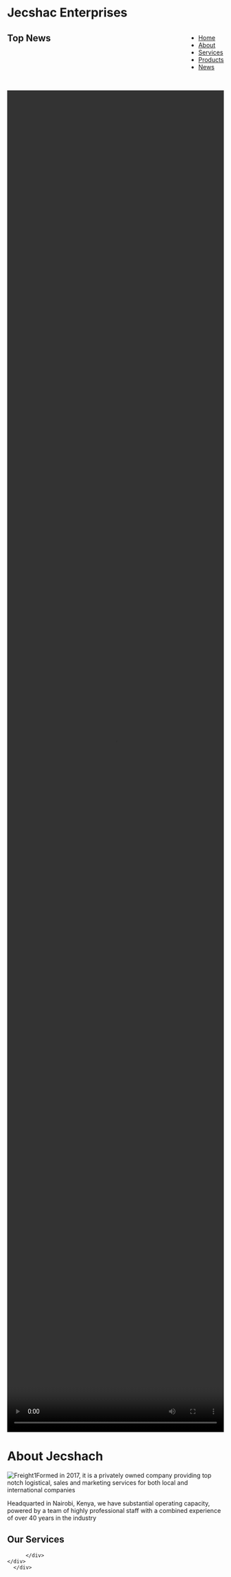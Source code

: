 <!Document html>
<html>
  <head>
    <title>Jecshac Enterprises</title>
    <style type="text/css">
      .topnav{
      display:inline-block;
      float:right;
      text-decoration: none;
      margim:0;
      padding: 0 0 2rem 0;
      }
      .container side{
      display:block;
      float:left;
      width: 30%;
      height: 100%;
      background-color: aqua;
      }
      .container middle{
      display: block;
      float:center;
      width:70%;
      height:100%;
      background-color:aqua;
      }
    </style>
  </head>
  <body>
    <div class="container">
      <div class="header">
        <h1> Jecshac Enterprises</h1>
        <div class="topnav">
          <ul>
            <li><a href="#"> Home</a></li>
            <li><a href="#">About</a></li>
            <li><a href="#">Services</a></li>
            <li><a href="#">Products</a></li>
            <li><a href="#">News</a></li>
          </ul>
        </div>
      </div>
      <div class="container side">
        <h2>Top News</h2>
        <video src="https://youtu.be/V0PcwSLNi4M" width="100%" height="80%"> 
        <p>You can get customised containers to suit your business needs as a cheaper and more portable alternative to building entire buildings</p>
        <table>
          <h2>Our Serices </h2>
          <tr><th>Service</th><th>Average Charges</th></tr>
          <tr><td>Freight Forwarding</td><td>13,000/= + VAT</td><td>Easy Pay</td></tr>
          <tr><td>Courier Services></td><td> 200/=</td><td>Regional, International & Corporate</td></tr>
          <tr><td>Sales & Marketing></td><td> 4,500/=</td><td>Digital Marketing</td></tr>
          <tr><td>Warehousing></td><td> 200/= per Sqft</td><td>Storage & Distribution</td></tr>
         </table>
      </div>
      <div class="container middle">
        <div class="About">
          <h1> About Jecshach</h1>
          <img src="freight.png" alt="Freight1" 
          <p>Formed in 2017, it is a privately owned company providing top notch logistical, sales and marketing services for both local and international companies</p>
          <p>Headquarted in Nairobi, Kenya, we have substantial operating capacity, powered by a team of highly professional staff with a combined experience of over 40 years in                the industry
          </p>
        </div>
        <div class= "services">
          <div class="fa fa-home">
            <h2>Our Services</h2>
        
          </div>
    </div>
      </div>
  </body>
</html>
